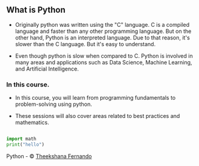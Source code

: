 ## What is Python

 - Originally python was written using the  "C" language. C is a compiled language and faster than any other programming language. But on the other hand, Python is an interpreted language. Due to that reason, it's slower than the C language. But it's easy to understand.

 - Even though python is slow when compared to C. Python is involved in many areas and applications such as Data Science, Machine Learning, and Artificial Intelligence.


### In this course.

 - In this course, you will learn from programming fundamentals to problem-solving using python. 

 - These sessions will also cover areas related to best practices and mathematics.


```python

import math
print("hello")

```

Python - &copy; [Theekshana Fernando](https://theekshana.tk)